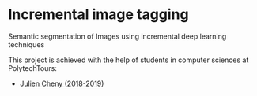 # Incremental image tagging 
Semantic segmentation of Images using incremental deep learning techniques

This project is achieved with the help of students in computer sciences at PolytechTours:
- [Julien Cheny (2018-2019)](https://github.com/JulienCheny/ImageTagging/)
